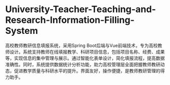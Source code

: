 # University-Teacher-Teaching-and-Research-Information-Filling-System
高校教师教研信息填报系统，采用Spring Boot后端与Vue前端技术，专为高校教师设计。系统支持教师在线填报教学、科研项目信息，包括项目名称、经费、成果等，实现信息的集中管理与展示。通过智能化表单设计，简化填报流程，提高数据准确性。同时，系统提供数据统计分析功能，助力高校管理层全面把握教师教研动态，促进教学质量与科研水平的提升。界面友好，操作便捷，是教师教研管理的得力助手。
